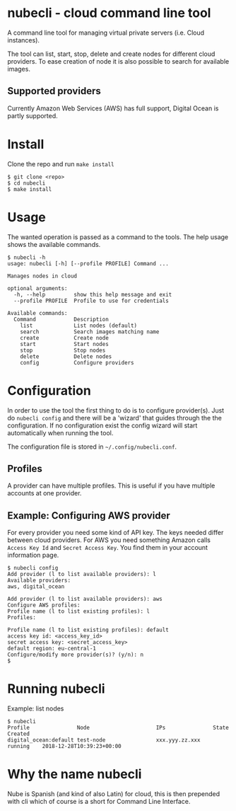 # nubecli - cloud command line tool

A command line tool for managing virtual private servers (i.e. Cloud instances).

The tool can list, start, stop, delete and create nodes for different cloud
providers. To ease creation of node it is also possible to search for available
images.

## Supported providers

Currently Amazon Web Services (AWS) has full support, Digital Ocean is partly
supported.


# Install

Clone the repo and run `make install`

```
$ git clone <repo>
$ cd nubecli
$ make install
```


# Usage

The wanted operation is passed as a command to the tools. The help usage
shows the available commands.

```
$ nubecli -h
usage: nubecli [-h] [--profile PROFILE] Command ...

Manages nodes in cloud

optional arguments:
  -h, --help         show this help message and exit
  --profile PROFILE  Profile to use for credentials

Available commands:
  Command            Description
    list             List nodes (default)
    search           Search images matching name
    create           Create node
    start            Start nodes
    stop             Stop nodes
    delete           Delete nodes
    config           Configure providers
```

# Configuration

In order to use the tool the first thing to do is to configure provider(s).
Just do `nubecli config` and there will be a 'wizard' that guides through the
the configuration. If no configuration exist the config wizard will start
automatically when running the tool.

The configuration file is stored in `~/.config/nubecli.conf`.

## Profiles

A provider can have multiple profiles. This is useful if you have multiple
accounts at one provider.

## Example: Configuring AWS provider

For every provider you need some kind of API key. The keys needed differ
between cloud providers. For AWS you need something Amazon calls
`Access Key Id` and `Secret Access Key`. You find them in your account
information page.

```
$ nubecli config
Add provider (l to list available providers): l
Available providers:
aws, digital_ocean

Add provider (l to list available providers): aws
Configure AWS profiles:
Profile name (l to list existing profiles): l
Profiles:

Profile name (l to list existing profiles): default
access key id: <access_key_id>
secret access key: <secret_access_key>
default region: eu-central-1
Configure/modify more provider(s)? (y/n): n
$
```

# Running nubecli

Example: list nodes

```
$ nubecli
Profile               Node                     IPs               State      Created
digital_ocean:default test-node                xxx.yyy.zz.xxx    running    2018-12-28T10:39:23+00:00
```


# Why the name nubecli

Nube is Spanish (and kind of also Latin) for cloud, this is then prepended with
cli which of course is a short for Command Line Interface.

